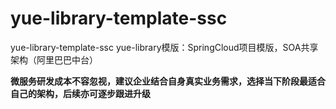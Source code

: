 # yue-library-template-ssc

yue-library-template-ssc yue-library模版：SpringCloud项目模版，SOA共享架构（阿里巴巴中台）

**微服务研发成本不容忽视，建议企业结合自身真实业务需求，选择当下阶段最适合自己的架构，后续亦可逐步跟进升级**